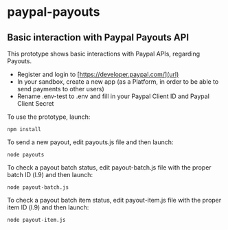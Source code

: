 # paypal-payouts
## Basic interaction with Paypal Payouts API

This prototype shows basic interactions with Paypal APIs, regarding Payouts.
* Register and login to [https://developer.paypal.com/](url)
* In your sandbox, create a new app (as a Platform, in order to be able to send payments to other users)
* Rename .env-test to .env and fill in your Paypal Client ID and Paypal Client Secret


To use the prototype, launch:

`npm install`

To send a new payout, edit payouts.js file and then launch:

`node payouts`

To check a payout batch status, edit payout-batch.js file with the proper batch ID (l.9) and then launch:

`node payout-batch.js`

To check a payout batch item status, edit payout-item.js file with the proper item ID (l.9) and then launch:

`node payout-item.js`